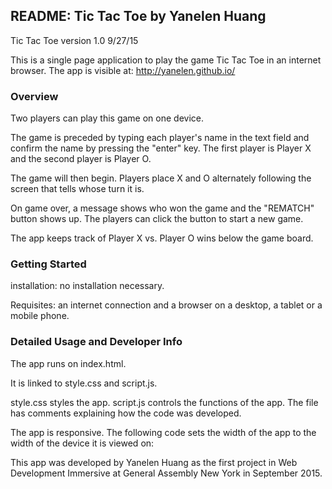 ## README: Tic Tac Toe by Yanelen Huang

Tic Tac Toe version 1.0 9/27/15

This is a single page application to play the game Tic Tac Toe in an internet browser.
The app is visible at: http://yanelen.github.io/


### Overview

Two players can play this game on one device.

The game is preceded by typing each player's name in the text field and confirm the name by pressing the "enter" key. The first player is Player X and the second player is Player O.

The game will then begin. Players place X and O alternately following the screen that tells whose turn it is.

On game over, a message shows who won the game and the "REMATCH" button shows up. The players can click the button to start a new game.

The app keeps track of Player X vs. Player O wins below the game board.


### Getting Started

installation: no installation necessary.

Requisites: an internet connection and a browser on a desktop, a tablet or a mobile phone.


### Detailed Usage and Developer Info

The app runs on index.html.

It is linked to style.css and script.js.

style.css styles the app. script.js controls the functions of the app. The file has comments explaining how the code was developed.

The app is responsive. The following code sets the width of the app to the width of the device it is viewed on: <meta name="viewport" content="width=device-width" />

This app was developed by Yanelen Huang as the first project in Web Development Immersive at General Assembly New York in September 2015.
